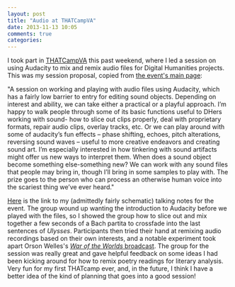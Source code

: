 ```yaml
---
layout: post
title: "Audio at THATCampVA"
date: 2013-11-13 10:05
comments: true
categories: 
---
```


I took part in <a href ="http://virginia2013.thatcamp.org/">THATCampVA</a> this past weekend, where I led a session on using Audacity to mix and remix audio files for Digital Humanities projects. This was my session proposal, copied from <a href="http://virginia2013.thatcamp.org/2013/10/24/audacity-and-audio-in-play-and-in-practice/">the event's main page</a>:

"A session on working and playing with audio files using Audacity, which has a fairly low barrier to entry for editing sound objects. Depending on interest and ability, we can take either a practical or a playful approach. I’m happy to walk people through some of its basic functions useful to DHers working with sound- how to slice out clips properly, deal with proprietary formats, repair audio clips, overlay tracks, etc. Or we can play around with some of audacity’s fun effects – phase shifting, echoes, pitch alterations, reversing sound waves – useful to more creative endeavors and creating sound art. I’m especially interested in how tinkering with sound artifacts might offer us new ways to interpret them. When does a sound object become something else-something new? We can work with any sound files that people may bring in, though I’ll bring in some samples to play with. The prize goes to the person who can process an otherwise human voice into the scariest thing we’ve ever heard."

<a href="https://docs.google.com/a/virginia.edu/document/d/1m52vaXn7OaTIKUALypAsV-bTp9u0axPmcHNxSjurVTA/edit">Here</a> is the link to my (admittedly fairly schematic) talking notes for the event. The group wound up wanting the introduction to Audacity before we played with the files, so I showed the group how to slice out and mix together a few seconds of a Bach partita to crossfade into the last sentences of <em>Ulysses</em>. Participants then tried their hand at remixing audio recordings based on their own interests, and a notable experiment took apart Orson Welles's <em><a href="http://www.youtube.com/watch?v=Xs0K4ApWl4g">War of the Worlds</em> broadcast</a>. The group for the session was really great and gave helpful feedback on some ideas I had been kicking around for how to remix poetry readings for literary analysis. Very fun for my first THATcamp ever, and, in the future, I think I have a better idea of the kind of planning that goes into a good session!